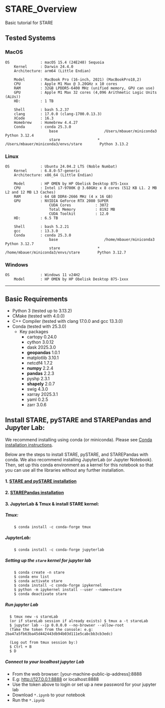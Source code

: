 # STARE_Overview
Basic tutorial for STARE


## Tested Systems

### MacOS
    OS              : macOS 15.4 (24E248) Sequoia
        Kernel      : Darwin 24.4.0
        Architecture: arm64 (Little Endian)

        Model       : MacBook Pro (16-inch, 2021) (MacBookPro18,2)
        CPU         : Apple M1 Max @ 3.20GHz x 10 cores
        RAM         : 32GB LPDDR5-6400 MHz (unified memory, GPU can use)
        GPU         : Apple M1 Max 32 cores (4,096 Arithmetic Logic Units (ALUs))
        HD:         : 1 TB

        Shell       : bash 5.2.37
        clang       : 17.0.0 (clang-1700.0.13.3)
        XCode       : 16.3
        Homebrew    : Homebrew 4.4.27
        Conda       : conda 25.3.0
                        base                     /Users/mbauer/miniconda3                   Python 3.12.4
                        stare                 *  /Users/mbauer/miniconda3/envs/stare        Python 3.13.2

### Linux
    OS              : Ubuntu 24.04.2 LTS (Noble Numbat)
        Kernel      : 6.8.0-57-generic
        Architecture: x86_64 (Little Endian)

        Model       : HP OMEN by HP Obelisk Desktop 875-1xxx
        CPU         : Intel i7-9700K @ 3.60GHz x 8 cores (512 KB L1. 2 MB L2 and 12 MB L3 Caches)
        RAM         : 64 GB DDR4-2666 MHz (4 x 16 GB)
        GPU         : NVIDIA GeForce RTX 2080 SUPER
                        CUDA Cores           : 3072
                        Total Memory         : 8192 MB
                        CUDA Toolkit         : 12.0
        HD:         : 6.5 TB

        Shell       : bash 5.2.21
        gcc         : 13.3.0
        Conda       : conda 25.3.0
                        base                     /home/mbauer/miniconda3                   Python 3.12.7
                        stare                 *  /home/mbauer/miniconda3/envs/stare        Python 3.12.7

### Windows
    OS              : Windows 11 v24H2
        Model       : HP OMEN by HP Obelisk Desktop 875-1xxx

--------------------------------------

## Basic Requirements

- Python 3 (tested up to 3.13.2)
- CMake (tested with 4.0.0)
- C++ Compiler (tested with clang 17.0.0 and gcc 13.3.0)
- Conda (tested with 25.3.0)
    - Key packages
        - cartopy                   0.24.0
        - cython                    3.0.12
        - dask                      2025.3.0
        - **geopandas**             1.0.1
        - matplotlib                3.10.1
        - netcdf4                   1.7.2
        - **numpy**                 2.2.4
        - **pandas**                2.2.3
        - pyshp                     2.3.1
        - **shapely**               2.0.7
        - swig                      4.3.0
        - xarray                    2025.3.1
        - yaml                      0.2.5
        - zarr                      3.0.6

## Install STARE, pySTARE and STAREPandas and Jupyter Lab:
We recommend installing using conda (or miniconda). Please see [Conda installation instructions](https://docs.conda.io/projects/conda/en/latest/user-guide/install/index.html).

Below are the steps to install STARE, pySTARE, and STAREPandas with conda. We also recommend installing JupyterLab (or Jupyter Notebook). Then, set up this conda environment as a kernel for this notebook so that you can use all the libraries without any further installation.
#### 1. [STARE and pySTARE installation](https://github.com/SpatioTemporal/pystare/blob/master/README.md)
#### 2. [STAREPandas installation](https://github.com/SpatioTemporal/STAREPandas/blob/master/README.md)
#### 3. JupyterLab & Tmux & install STARE kernel:
##### Tmux: 
```shell
    $ conda install -c conda-forge tmux
```
##### JupyterLab:
```shell
    $ conda install -c conda-forge jupyterlab
```
##### Setting up the `stare` kernel for jupyter lab
```shell
    $ conda create -n stare
    $ conda env list
    $ conda activate stare
    $ conda install -c conda-forge ipykernel
    $ python -m ipykernel install --user --name=stare
    $ conda deactivate stare
```
##### Run jupyter Lab
```shell
  $ tmux new -s stareLab
  (or if stareLab session if already exists) $ tmux a -t stareLab
  $ jupyter lab --ip 0.0.0.0 --no-browser --allow-root
  (Take the token from the console: e.g: 2ba47a5fb63ba45d442443db94b03d111e5cabcbb3cb3edc)
  
  (Log out from tmux session by:)
  $ Ctrl + B
  $ D
```
##### Connect to your localhost jupyter Lab 
- From the web browser: [your-machine-public-ip-address]:8888
- E.g: http://127.0.0.1:8888 or localhost:8888
- Use the token above to login or set up a new password for your jupyter lab
- Download `*.ipynb` to your notebook
- Run the `*.ipynb`